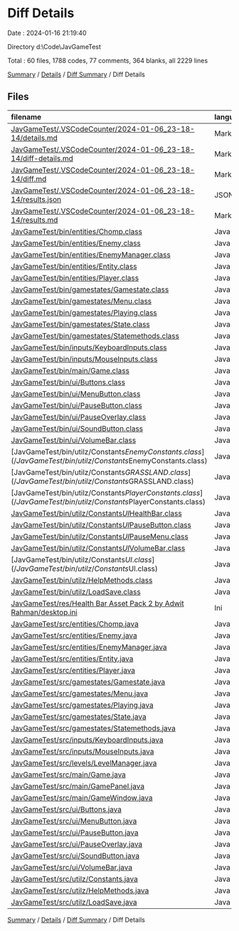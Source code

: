 # Diff Details

Date : 2024-01-16 21:19:40

Directory d:\\Code\\JavGameTest

Total : 60 files,  1788 codes, 77 comments, 364 blanks, all 2229 lines

[Summary](results.md) / [Details](details.md) / [Diff Summary](diff.md) / Diff Details

## Files
| filename | language | code | comment | blank | total |
| :--- | :--- | ---: | ---: | ---: | ---: |
| [JavGameTest/.VSCodeCounter/2024-01-06_23-18-14/details.md](/JavGameTest/.VSCodeCounter/2024-01-06_23-18-14/details.md) | Markdown | 49 | 0 | 6 | 55 |
| [JavGameTest/.VSCodeCounter/2024-01-06_23-18-14/diff-details.md](/JavGameTest/.VSCodeCounter/2024-01-06_23-18-14/diff-details.md) | Markdown | 19 | 0 | 6 | 25 |
| [JavGameTest/.VSCodeCounter/2024-01-06_23-18-14/diff.md](/JavGameTest/.VSCodeCounter/2024-01-06_23-18-14/diff.md) | Markdown | 25 | 0 | 7 | 32 |
| [JavGameTest/.VSCodeCounter/2024-01-06_23-18-14/results.json](/JavGameTest/.VSCodeCounter/2024-01-06_23-18-14/results.json) | JSON | 1 | 0 | 0 | 1 |
| [JavGameTest/.VSCodeCounter/2024-01-06_23-18-14/results.md](/JavGameTest/.VSCodeCounter/2024-01-06_23-18-14/results.md) | Markdown | 32 | 0 | 7 | 39 |
| [JavGameTest/bin/entities/Chomp.class](/JavGameTest/bin/entities/Chomp.class) | Java | 27 | 0 | 0 | 27 |
| [JavGameTest/bin/entities/Enemy.class](/JavGameTest/bin/entities/Enemy.class) | Java | 35 | 0 | 0 | 35 |
| [JavGameTest/bin/entities/EnemyManager.class](/JavGameTest/bin/entities/EnemyManager.class) | Java | 34 | 0 | 0 | 34 |
| [JavGameTest/bin/entities/Entity.class](/JavGameTest/bin/entities/Entity.class) | Java | 3 | 0 | 1 | 4 |
| [JavGameTest/bin/entities/Player.class](/JavGameTest/bin/entities/Player.class) | Java | -23 | 51 | 2 | 30 |
| [JavGameTest/bin/gamestates/Gamestate.class](/JavGameTest/bin/gamestates/Gamestate.class) | Java | 11 | 0 | 0 | 11 |
| [JavGameTest/bin/gamestates/Menu.class](/JavGameTest/bin/gamestates/Menu.class) | Java | 51 | 0 | 1 | 52 |
| [JavGameTest/bin/gamestates/Playing.class](/JavGameTest/bin/gamestates/Playing.class) | Java | 64 | 0 | 2 | 66 |
| [JavGameTest/bin/gamestates/State.class](/JavGameTest/bin/gamestates/State.class) | Java | 16 | 0 | 0 | 16 |
| [JavGameTest/bin/gamestates/Statemethods.class](/JavGameTest/bin/gamestates/Statemethods.class) | Java | 10 | 0 | 0 | 10 |
| [JavGameTest/bin/inputs/KeyboardInputs.class](/JavGameTest/bin/inputs/KeyboardInputs.class) | Java | 8 | 0 | 1 | 9 |
| [JavGameTest/bin/inputs/MouseInputs.class](/JavGameTest/bin/inputs/MouseInputs.class) | Java | 6 | 0 | 0 | 6 |
| [JavGameTest/bin/main/Game.class](/JavGameTest/bin/main/Game.class) | Java | 6 | 0 | 1 | 7 |
| [JavGameTest/bin/ui/Buttons.class](/JavGameTest/bin/ui/Buttons.class) | Java | 18 | 0 | 0 | 18 |
| [JavGameTest/bin/ui/MenuButton.class](/JavGameTest/bin/ui/MenuButton.class) | Java | 26 | 0 | 0 | 26 |
| [JavGameTest/bin/ui/PauseButton.class](/JavGameTest/bin/ui/PauseButton.class) | Java | 23 | 0 | 0 | 23 |
| [JavGameTest/bin/ui/PauseOverlay.class](/JavGameTest/bin/ui/PauseOverlay.class) | Java | 61 | 1 | 0 | 62 |
| [JavGameTest/bin/ui/SoundButton.class](/JavGameTest/bin/ui/SoundButton.class) | Java | 20 | 0 | 0 | 20 |
| [JavGameTest/bin/ui/VolumeBar.class](/JavGameTest/bin/ui/VolumeBar.class) | Java | 15 | 0 | 0 | 15 |
| [JavGameTest/bin/utilz/Constants$EnemyConstants.class](/JavGameTest/bin/utilz/Constants$EnemyConstants.class) | Java | 9 | 0 | 0 | 9 |
| [JavGameTest/bin/utilz/Constants$GRASSLAND.class](/JavGameTest/bin/utilz/Constants$GRASSLAND.class) | Java | 7 | 0 | 0 | 7 |
| [JavGameTest/bin/utilz/Constants$PlayerConstants.class](/JavGameTest/bin/utilz/Constants$PlayerConstants.class) | Java | 2 | 0 | 0 | 2 |
| [JavGameTest/bin/utilz/Constants$UI$HealthBar.class](/JavGameTest/bin/utilz/Constants$UI$HealthBar.class) | Java | 7 | 0 | 0 | 7 |
| [JavGameTest/bin/utilz/Constants$UI$PauseButton.class](/JavGameTest/bin/utilz/Constants$UI$PauseButton.class) | Java | 7 | 0 | 0 | 7 |
| [JavGameTest/bin/utilz/Constants$UI$PauseMenu.class](/JavGameTest/bin/utilz/Constants$UI$PauseMenu.class) | Java | 7 | 0 | 0 | 7 |
| [JavGameTest/bin/utilz/Constants$UI$VolumeBar.class](/JavGameTest/bin/utilz/Constants$UI$VolumeBar.class) | Java | 6 | 0 | 0 | 6 |
| [JavGameTest/bin/utilz/Constants$UI.class](/JavGameTest/bin/utilz/Constants$UI.class) | Java | 7 | 0 | 0 | 7 |
| [JavGameTest/bin/utilz/HelpMethods.class](/JavGameTest/bin/utilz/HelpMethods.class) | Java | 13 | 0 | 0 | 13 |
| [JavGameTest/bin/utilz/LoadSave.class](/JavGameTest/bin/utilz/LoadSave.class) | Java | 10 | 0 | 0 | 10 |
| [JavGameTest/res/Health Bar Asset Pack 2 by Adwit Rahman/desktop.ini](/JavGameTest/res/Health%20Bar%20Asset%20Pack%202%20by%20Adwit%20Rahman/desktop.ini) | Ini | 2 | 0 | 1 | 3 |
| [JavGameTest/src/entities/Chomp.java](/JavGameTest/src/entities/Chomp.java) | Java | 43 | 0 | 10 | 53 |
| [JavGameTest/src/entities/Enemy.java](/JavGameTest/src/entities/Enemy.java) | Java | 113 | 0 | 25 | 138 |
| [JavGameTest/src/entities/EnemyManager.java](/JavGameTest/src/entities/EnemyManager.java) | Java | 52 | 1 | 16 | 69 |
| [JavGameTest/src/entities/Entity.java](/JavGameTest/src/entities/Entity.java) | Java | 4 | 0 | 1 | 5 |
| [JavGameTest/src/entities/Player.java](/JavGameTest/src/entities/Player.java) | Java | 57 | 3 | 4 | 64 |
| [JavGameTest/src/gamestates/Gamestate.java](/JavGameTest/src/gamestates/Gamestate.java) | Java | 5 | 0 | 6 | 11 |
| [JavGameTest/src/gamestates/Menu.java](/JavGameTest/src/gamestates/Menu.java) | Java | 93 | 0 | 33 | 126 |
| [JavGameTest/src/gamestates/Playing.java](/JavGameTest/src/gamestates/Playing.java) | Java | 178 | 0 | 43 | 221 |
| [JavGameTest/src/gamestates/State.java](/JavGameTest/src/gamestates/State.java) | Java | 16 | 0 | 12 | 28 |
| [JavGameTest/src/gamestates/Statemethods.java](/JavGameTest/src/gamestates/Statemethods.java) | Java | 14 | 0 | 11 | 25 |
| [JavGameTest/src/inputs/KeyboardInputs.java](/JavGameTest/src/inputs/KeyboardInputs.java) | Java | -11 | 0 | -2 | -13 |
| [JavGameTest/src/inputs/MouseInputs.java](/JavGameTest/src/inputs/MouseInputs.java) | Java | 35 | -2 | 0 | 33 |
| [JavGameTest/src/levels/LevelManager.java](/JavGameTest/src/levels/LevelManager.java) | Java | -2 | 0 | 1 | -1 |
| [JavGameTest/src/main/Game.java](/JavGameTest/src/main/Game.java) | Java | 24 | 0 | 4 | 28 |
| [JavGameTest/src/main/GamePanel.java](/JavGameTest/src/main/GamePanel.java) | Java | -6 | 0 | 3 | -3 |
| [JavGameTest/src/main/GameWindow.java](/JavGameTest/src/main/GameWindow.java) | Java | 0 | 0 | 1 | 1 |
| [JavGameTest/src/ui/Buttons.java](/JavGameTest/src/ui/Buttons.java) | Java | 49 | 0 | 23 | 72 |
| [JavGameTest/src/ui/MenuButton.java](/JavGameTest/src/ui/MenuButton.java) | Java | 61 | 0 | 15 | 76 |
| [JavGameTest/src/ui/PauseButton.java](/JavGameTest/src/ui/PauseButton.java) | Java | 59 | 0 | 22 | 81 |
| [JavGameTest/src/ui/PauseOverlay.java](/JavGameTest/src/ui/PauseOverlay.java) | Java | 132 | 4 | 41 | 177 |
| [JavGameTest/src/ui/SoundButton.java](/JavGameTest/src/ui/SoundButton.java) | Java | 60 | 2 | 21 | 83 |
| [JavGameTest/src/ui/VolumeBar.java](/JavGameTest/src/ui/VolumeBar.java) | Java | 51 | 0 | 17 | 68 |
| [JavGameTest/src/utilz/Constants.java](/JavGameTest/src/utilz/Constants.java) | Java | 81 | 0 | 11 | 92 |
| [JavGameTest/src/utilz/HelpMethods.java](/JavGameTest/src/utilz/HelpMethods.java) | Java | 36 | 14 | 6 | 56 |
| [JavGameTest/src/utilz/LoadSave.java](/JavGameTest/src/utilz/LoadSave.java) | Java | 30 | 3 | 5 | 38 |

[Summary](results.md) / [Details](details.md) / [Diff Summary](diff.md) / Diff Details